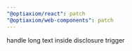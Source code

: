```yaml
---
"@optiaxiom/react": patch
"@optiaxiom/web-components": patch
---
```


handle long text inside disclosure trigger
